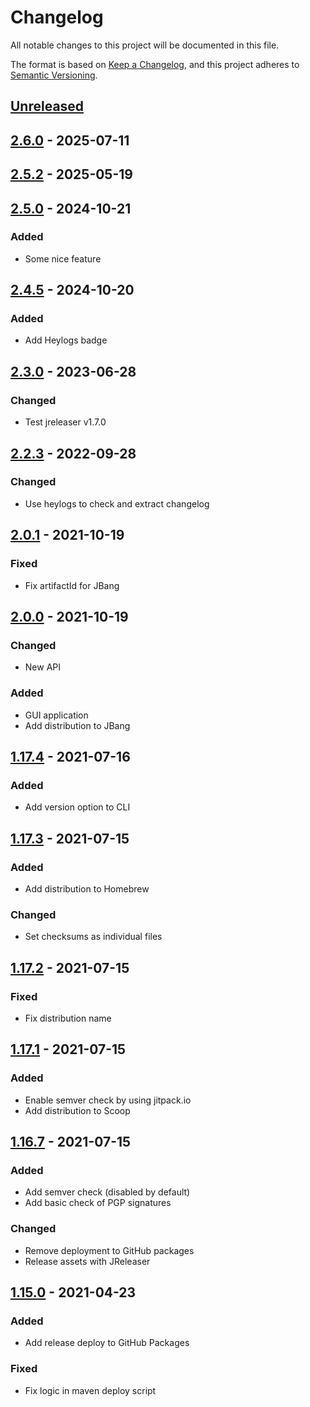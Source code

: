 # Changelog

All notable changes to this project will be documented in this file.

The format is based on [Keep a Changelog](https://keepachangelog.com/en/1.0.0/),
and this project adheres to [Semantic Versioning](https://semver.org/spec/v2.0.0.html).

## [Unreleased]

## [2.6.0] - 2025-07-11

## [2.5.2] - 2025-05-19

## [2.5.0] - 2024-10-21

### Added

- Some nice feature

## [2.4.5] - 2024-10-20

### Added

- Add Heylogs badge

## [2.3.0] - 2023-06-28

### Changed

- Test jreleaser v1.7.0

## [2.2.3] - 2022-09-28

### Changed

- Use heylogs to check and extract changelog

## [2.0.1] - 2021-10-19

### Fixed

- Fix artifactId for JBang

## [2.0.0] - 2021-10-19

### Changed

- New API

### Added

- GUI application
- Add distribution to JBang

## [1.17.4] - 2021-07-16

### Added

- Add version option to CLI

## [1.17.3] - 2021-07-15

### Added

- Add distribution to Homebrew

### Changed

- Set checksums as individual files

## [1.17.2] - 2021-07-15

### Fixed

- Fix distribution name

## [1.17.1] - 2021-07-15

### Added

- Enable semver check by using jitpack.io
- Add distribution to Scoop

## [1.16.7] - 2021-07-15

### Added

- Add semver check (disabled by default)
- Add basic check of PGP signatures

### Changed

- Remove deployment to GitHub packages
- Release assets with JReleaser

## [1.15.0] - 2021-04-23

### Added

- Add release deploy to GitHub Packages

### Fixed

- Fix logic in maven deploy script

[Unreleased]: https://github.com/nbbrd/sandbox/compare/v2.6.0...HEAD
[2.6.0]: https://github.com/nbbrd/sandbox/compare/v2.5.2...v2.6.0
[2.5.2]: https://github.com/nbbrd/sandbox/compare/v2.5.0...v2.5.2
[2.5.0]: https://github.com/nbbrd/sandbox/compare/v2.4.5...v2.5.0
[2.4.5]: https://github.com/nbbrd/sandbox/compare/v2.3.0...v2.4.5
[2.3.0]: https://github.com/nbbrd/sandbox/compare/v2.2.3...v2.3.0
[2.2.3]: https://github.com/nbbrd/sandbox/compare/v2.0.1...v2.2.3
[2.0.1]: https://github.com/nbbrd/sandbox/compare/v2.0.0...v2.0.1
[2.0.0]: https://github.com/nbbrd/sandbox/compare/v1.17.4...v2.0.0
[1.17.4]: https://github.com/nbbrd/sandbox/compare/v1.17.3...v1.17.4
[1.17.3]: https://github.com/nbbrd/sandbox/compare/v1.17.2...v1.17.3
[1.17.2]: https://github.com/nbbrd/sandbox/compare/v1.17.1...v1.17.2
[1.17.1]: https://github.com/nbbrd/sandbox/compare/v1.16.7...v1.17.1
[1.16.7]: https://github.com/nbbrd/sandbox/compare/v1.15.0...v1.16.7
[1.15.0]: https://github.com/nbbrd/sandbox/releases/tag/v1.15.0
